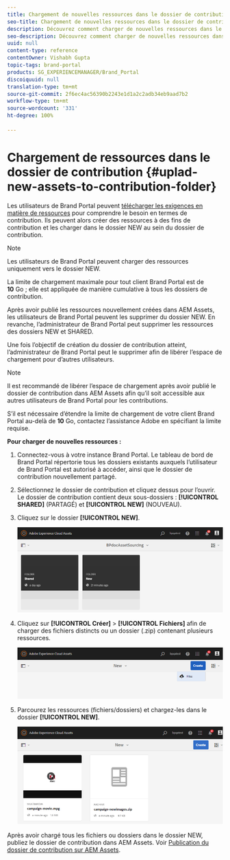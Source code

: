 ```yaml
---
title: Chargement de nouvelles ressources dans le dossier de contribution
seo-title: Chargement de nouvelles ressources dans le dossier de contribution
description: Découvrez comment charger de nouvelles ressources dans le dossier de contribution de Brand Portal.
seo-description: Découvrez comment charger de nouvelles ressources dans le dossier de contribution de Brand Portal.
uuid: null
content-type: reference
contentOwner: Vishabh Gupta
topic-tags: brand-portal
products: SG_EXPERIENCEMANAGER/Brand_Portal
discoiquuid: null
translation-type: tm+mt
source-git-commit: 2f6ec4ac56390b2243e1d1a2c2adb34eb9aad7b2
workflow-type: tm+mt
source-wordcount: '331'
ht-degree: 100%

---
```



# Chargement de ressources dans le dossier de contribution {#uplad-new-assets-to-contribution-folder}

Les utilisateurs de Brand Portal peuvent [télécharger les exigences en matière de ressources](brand-portal-download-asset-requirements.md) pour comprendre le besoin en termes de contribution.
Ils peuvent alors créer des ressources à des fins de contribution et les charger dans le dossier NEW au sein du dossier de contribution.

>[!NOTE]
>
>Les utilisateurs de Brand Portal peuvent charger des ressources uniquement vers le dossier NEW.
>
>La limite de chargement maximale pour tout client Brand Portal est de **10** Go ; elle est appliquée de manière cumulative à tous les dossiers de contribution.


Après avoir publié les ressources nouvellement créées dans AEM Assets, les utilisateurs de Brand Portal peuvent les supprimer du dossier NEW. En revanche, l’administrateur de Brand Portal peut supprimer les ressources des dossiers NEW et SHARED.

Une fois l’objectif de création du dossier de contribution atteint, l’administrateur de Brand Portal peut le supprimer afin de libérer l’espace de chargement pour d’autres utilisateurs.

>[!NOTE]
>
>Il est recommandé de libérer l’espace de chargement après avoir publié le dossier de contribution dans AEM Assets afin qu’il soit accessible aux autres utilisateurs de Brand Portal pour les contributions.
>
>S’il est nécessaire d’étendre la limite de chargement de votre client Brand Portal au-delà de **10** Go, contactez l’assistance Adobe en spécifiant la limite requise.


**Pour charger de nouvelles ressources :**

1. Connectez-vous à votre instance Brand Portal.
Le tableau de bord de Brand Portal répertorie tous les dossiers existants auxquels l’utilisateur de Brand Portal est autorisé à accéder, ainsi que le dossier de contribution nouvellement partagé.

1. Sélectionnez le dossier de contribution et cliquez dessus pour l’ouvrir. Le dossier de contribution contient deux sous-dossiers : **[!UICONTROL SHARED]** (PARTAGÉ) et **[!UICONTROL NEW]** (NOUVEAU).

1. Cliquez sur le dossier **[!UICONTROL NEW]**.

   ![](assets/upload-new-assets1.png)

1. Cliquez sur **[!UICONTROL Créer]** > **[!UICONTROL Fichiers]** afin de charger des fichiers distincts ou un dossier (.zip) contenant plusieurs ressources.

   ![](assets/upload-new-assets2.png)

1. Parcourez les ressources (fichiers/dossiers) et chargez-les dans le dossier **[!UICONTROL NEW]**.

   ![](assets/upload-new-assets3.png)

Après avoir chargé tous les fichiers ou dossiers dans le dossier NEW, publiez le dossier de contribution dans AEM Assets. Voir [Publication du dossier de contribution sur AEM Assets](brand-portal-publish-contribution-folder-to-aem-assets.md).
